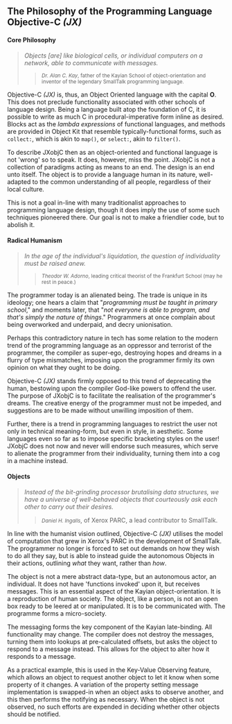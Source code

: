 ## The Philosophy of the Programming Language Objective-C *(JX)*

#### Core Philosophy ####

> *Objects [are] like biological cells, or individual computers on a network,
able to communicate with messages.*
>> <small>*Dr. Alan C. Kay*, father of the Kayian School of object-orientation
and inventor of the legendary SmallTalk programming language.</small>

Objective-C *(JX)* is, thus, an Object Oriented language with the capital
**O**. This does not preclude functionality associated with other schools of
language design. Being a language built atop the foundation of C, it is
possible to write as much C in procedural-imperative form inline as desired.
Blocks act as the *lambda expressions* of functional languages, and methods
are provided in Object Kit that resemble typically-functional forms, such as
`collect:`, which is akin to `map()`, or `select:`, akin to `filter()`.

To describe JXobjC then as an object-oriented and functional language is not
'wrong' so to speak. It does, however, miss the point. JXobjC is not a
collection of paradigms acting as means to an end. The design is an end unto
itself. The object is to provide a language human in its nature, well-adapted
to the common understanding of all people, regardless of their local culture.

This is not a goal in-line with many traditionalist approaches to programming
language design, though it does imply the use of some such techniques pioneered
there. Our goal is not to make a friendlier code, but to abolish it.

#### Radical Humanism ####

> *In the age of the individual's liquidation, the question of individuality
must be raised anew.*
>> <small>*Theodor W. Adorno*, leading critical theorist of the Frankfurt
School (may he rest in peace.)</small>

The programmer today is an alienated being. The trade is unique in its
ideology; one hears a claim that "*programming must be taught in primary
school*," and moments later, that "*not everyone is able to program, and that's
simply the nature of things*." Programmers at once complain about being
overworked and underpaid, and decry unionisation.

Perhaps this contradictory nature in tech has some relation to the modern trend
of the programming language as an oppressor and terrorist of the programmer,
the compiler as super-ego, destroying hopes and dreams in a flurry of type
mismatches, imposing upon the programmer firmly its own opinion on what they
ought to be doing.

Objective-C *(JX)* stands firmly opposed to this trend of deprecating the
human, bestowing upon the compiler God-like powers to offend the user. The
purpose of JXobjC is to facilitate the realisation of the programmer's dreams.
The creative energy of the programmer must not be impeded, and suggestions are
to be made without unwilling imposition of them.

Further, there is a trend in programming languages to restrict the user not
only in technical meaning-form, but even in style, in aesthetic. Some languages
even so far as to impose specific bracketing styles on the user! JXobjC does
not now and never will endorse such measures, which serve to alienate the
programmer from their individuality, turning them into a cog in a machine
instead.

#### Objects ####

> *Instead of the bit-grinding processor brutalising data structures, we have
a universe of well-behaved objects that courteously ask each other to carry out
their desires.*
>> <small>*Daniel H. Ingalls*</small>, of Xerox PARC, a lead contributor to
SmallTalk.

In line with the humanist vision outlined, Objective-C *(JX)* utilises the model
of computation that grew in Xerox's PARC in the development of SmallTalk. The
programmer no longer is forced to set out demands on how they wish to do all
they say, but is able to instead guide the autonomous Objects in their actions,
outlining *what* they want, rather than *how*.

The object is not a mere abstract data-type, but an autonomous actor, an
individual. It does not have 'functions invoked' upon it, but receives messages.
This is an essential aspect of the Kayian object-orientation. It is a
reproduction of human society. The object, like a person, is not an open box
ready to be leered at or manipulated. It is to be communicated with. The
programme forms a micro-society.

The messaging forms the key component of the Kayian late-binding. All
functionality may change. The compiler does not destroy the messages, turning
them into lookups at pre-calculated offsets, but asks the object to respond to a
message instead. This allows for the object to alter how it responds to a
message.

As a practical example, this is used in the Key-Value Observing feature, which
allows an object to request another object to let it know when some property of
it changes. A variation of the property setting message implementation is
swapped-in when an object asks to observe another, and this then performs the
notifying as necessary. When the object is not observed, no such efforts are
expended in deciding whether other objects should be notified.